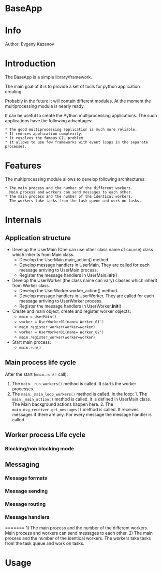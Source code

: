 BaseApp
=======

# Info #

Author: Evgeny Kazanov

# Introduction #

The BaseApp is a simple library/framework.

The main goal of it is to provide a set of tools for python
application creating.

Probably in the future it will contain different modules. At the
moment the multiprocessing module is nearly ready.

It can be useful to create the Python multiprocessing applications. The
such applications have the following advantages:

    * The good multiprocessing application is much more reliable.
    * It reduces application complexity.
    * It resolves the famous GIL problem.
    * It allows to use few frameworks with event loops in the separate processes.

# Features #

The multiprocessing module allows to develop following architectures:

    * The main process and the number of the different workers.
      Main process and workers can send messages to each other.
    * The main process and the number of the identical workers.
      The workers take tasks from the task queue and work on tasks.

# Internals #

## Application structure ##

  * Develop the UserMain (One can use other class name of course)
    class which inherits from Main class.
    * Develop the UserMain.main_action() method.
    * Develop message handlers in UserMain. They are called for each
      message arriving to UserMain process.
    * Register the message handlers in UserMain.__init__()
  * Develop the UserWorker (the class name can vary) classes which
    inherit from Worker class.
    * Develop the UserWorker.worker_action() method.
    * Develop message handlers in UserWorker. They are called for each
      message arriving to UserWorker process.
    * Register the message handlers in UserWorker.__init__()
  * Create and main object, create and register worker objects:
    *   `main = UserMain()`
    *   `worker = UserWorker01(name='Worker_01')`
    *   `main.register_worker(worker=worker)`
    *   `worker = UserWorker01(name='Worker_02')`
    *   `main.register_worker(worker=worker)`
  * Start main process:
    * `main.run()`

## Main process life cycle ##

  After the start (`main.run()` call):

  1. The `main._run_workers()` method is called. It starts the worker
     processes.
  2. The `main._main_loop_workers()` method is called. In the loop:
    1. The `main._main_action()` method is called. It is defined in
       UserMain class. The Main background actions happen here.
    2. The `main.msg_receiver.get_messages()` method is called. It
       receives messages if there are any. For every message the
       message handler is called.

## Worker process Life cycle ##

### Blocking/non blocking mode ###

## Messaging ##

### Message formats ###

### Message sending ###

### Message routing ###

### Message handlers ###

=======
    1) The main process and the number of the different workers.
      Main process and workers can send messages to each other.
    2) The main process and the number of the identical workers.
      The workers take tasks from the task queue and work on tasks.

# Usage #
